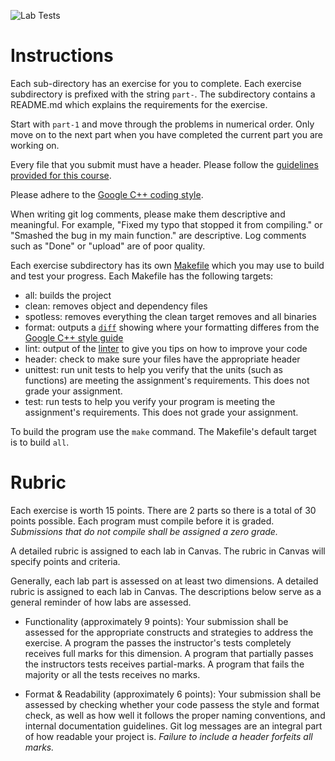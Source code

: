 ![Lab Tests](../../actions/workflows/cc-lab-passing.yml/badge.svg)

# Instructions

Each sub-directory has an exercise for you to complete. Each exercise subdirectory is prefixed with the string `part-`. The subdirectory contains a README.md which explains the requirements for the exercise.

Start with `part-1` and move through the problems in numerical order. Only move on to the next part when you have completed the current part you are working on.

Every file that you submit must have a header. Please follow the [guidelines provided for this course](https://docs.google.com/document/d/17WkDlxO92zpb26pYM1NIACPcMWtCOlKO7WCrWC6YxRo/edit?usp=sharing).

Please adhere to the [Google C++ coding style](https://google.github.io/styleguide/cppguide.html).

When writing git log comments, please make them descriptive and meaningful. For example, "Fixed my typo that stopped it from compiling." or "Smashed the bug in my main function." are descriptive. Log comments such as "Done" or "upload" are of poor quality.

Each exercise subdirectory has its own [Makefile](https://en.wikipedia.org/wiki/Makefile) which you may use to build and test your progress. Each Makefile has the following targets:

* all: builds the project
* clean: removes object and dependency files
* spotless: removes everything the clean target removes and all binaries
* format: outputs a [`diff`](https://en.wikipedia.org/wiki/Diff) showing where your formatting differes from the [Google C++ style guide](https://google.github.io/styleguide/cppguide.html)
* lint: output of the [linter](https://en.wikipedia.org/wiki/Lint_(software)) to give you tips on how to improve your code
* header: check to make sure your files have the appropriate header
* unittest: run unit tests to help you verify that the units (such as functions) are meeting the assignment's requirements. This does not grade your assignment.
* test: run tests to help you verify your program is meeting the assignment's requirements. This does not grade your assignment.

To build the program use the `make` command. The Makefile's default target is to build `all`.

# Rubric

Each exercise is worth 15 points. There are 2 parts so there is a total of 30 points possible. Each program must compile before it is graded. _Submissions that do not compile shall be assigned a zero grade._

A detailed rubric is assigned to each lab in Canvas. The rubric in Canvas will specify points and criteria.

Generally, each lab part is assessed on at least two dimensions. A detailed rubric is assigned to each lab in Canvas. The descriptions below serve as a general reminder of how labs are assessed.

* Functionality (approximately 9 points): Your submission shall be assessed for the appropriate constructs and strategies to address the exercise. A program the passes the instructor's tests completely receives full marks for this dimension. A program that partially passes the instructors tests receives partial-marks. A program that fails the majority or all the tests receives no marks.

* Format & Readability (approximately 6 points): Your submission shall be assessed by checking whether your code passess the style and format check, as well as how well it follows the proper naming conventions, and internal documentation guidelines. Git log messages are an integral part of how readable your project is. _Failure to include a header forfeits all marks._

